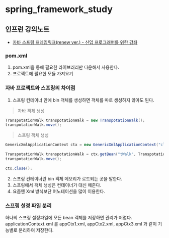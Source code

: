 # spring_framework_study
## 인프런 강의노트
- [자바 스프링 프레임워크(renew ver.) - 신입 프로그래머를 위한 강좌](https://www.inflearn.com/course/%EC%8A%A4%ED%94%84%EB%A7%81-%ED%94%84%EB%A0%88%EC%9E%84%EC%9B%8C%ED%81%AC_renew)

### pom.xml

1. pom.xml을 통해 필요한 라이브러리만 다운해서 사용한다.
2. 프로젝트에 필요한 모듈 가져요기

### 자바 프로젝트와 스프링의 차이점

1. 스프링 컨테이너 안에 bin 객체를 생성하면 객체를 따로 생성하지 않아도 된다.
> 자바 객체 생성
```java
TranspotationWalk transpotationWalk = new TranspotationWalk();
transpotationWalk.move();
```
> 스프링 객체 생성
```java
GenericXmlApplicationContext ctx = new GenericXmlApplicationContext("classpath:applicationContext.xml");
		
TranspotationWalk transpotationWalk = ctx.getBean("tWalk", TranspotationWalk.class);
transpotationWalk.move();
		
ctx.close();
```

2. 스프링 컨테이너란 bin 객체 메모리가 로드되는 곳을 말한다.
3. 스프링에서 객체 생성은 컨테이너가 대신 해준다.
4. 요즘엔 Xml 방식보단 어노테이션을 많이 이용한다.

### 스프링 설정 파일 분리
하나의 스프링 설정파일에 모든 bean 객체를 저장하면 관리가 어렵다.
applicationContext.xml 를 appCtx1.xml, appCtx2.xml, appCtx3.xml 과 같이 기능별로 분리하여 저장한다.

